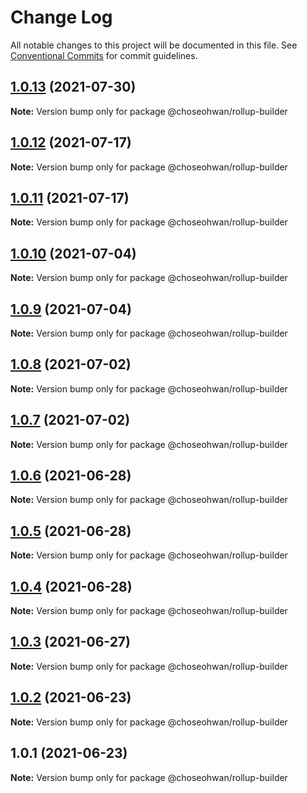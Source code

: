 # Change Log

All notable changes to this project will be documented in this file.
See [Conventional Commits](https://conventionalcommits.org) for commit guidelines.

## [1.0.13](https://github.com/ChoSeoHwan/library/compare/@choseohwan/rollup-builder@1.0.12...@choseohwan/rollup-builder@1.0.13) (2021-07-30)

**Note:** Version bump only for package @choseohwan/rollup-builder





## [1.0.12](https://github.com/ChoSeoHwan/library/compare/@choseohwan/rollup-builder@1.0.11...@choseohwan/rollup-builder@1.0.12) (2021-07-17)

**Note:** Version bump only for package @choseohwan/rollup-builder





## [1.0.11](https://github.com/ChoSeoHwan/library/compare/@choseohwan/rollup-builder@1.0.10...@choseohwan/rollup-builder@1.0.11) (2021-07-17)

**Note:** Version bump only for package @choseohwan/rollup-builder





## [1.0.10](https://github.com/ChoSeoHwan/library/compare/@choseohwan/rollup-builder@1.0.9...@choseohwan/rollup-builder@1.0.10) (2021-07-04)

**Note:** Version bump only for package @choseohwan/rollup-builder





## [1.0.9](https://github.com/ChoSeoHwan/library/compare/@choseohwan/rollup-builder@1.0.8...@choseohwan/rollup-builder@1.0.9) (2021-07-04)

**Note:** Version bump only for package @choseohwan/rollup-builder





## [1.0.8](https://github.com/ChoSeoHwan/library/compare/@choseohwan/rollup-builder@1.0.7...@choseohwan/rollup-builder@1.0.8) (2021-07-02)

**Note:** Version bump only for package @choseohwan/rollup-builder





## [1.0.7](https://github.com/ChoSeoHwan/library/compare/@choseohwan/rollup-builder@1.0.6...@choseohwan/rollup-builder@1.0.7) (2021-07-02)

**Note:** Version bump only for package @choseohwan/rollup-builder





## [1.0.6](https://github.com/ChoSeoHwan/library/compare/@choseohwan/rollup-builder@1.0.5...@choseohwan/rollup-builder@1.0.6) (2021-06-28)

**Note:** Version bump only for package @choseohwan/rollup-builder





## [1.0.5](https://github.com/ChoSeoHwan/library/compare/@choseohwan/rollup-builder@1.0.4...@choseohwan/rollup-builder@1.0.5) (2021-06-28)

**Note:** Version bump only for package @choseohwan/rollup-builder





## [1.0.4](https://github.com/ChoSeoHwan/library/compare/@choseohwan/rollup-builder@1.0.3...@choseohwan/rollup-builder@1.0.4) (2021-06-28)

**Note:** Version bump only for package @choseohwan/rollup-builder





## [1.0.3](https://github.com/ChoSeoHwan/library/compare/@choseohwan/rollup-builder@1.0.2...@choseohwan/rollup-builder@1.0.3) (2021-06-27)

**Note:** Version bump only for package @choseohwan/rollup-builder





## [1.0.2](https://github.com/ChoSeoHwan/library/compare/@choseohwan/rollup-builder@1.0.1...@choseohwan/rollup-builder@1.0.2) (2021-06-23)

**Note:** Version bump only for package @choseohwan/rollup-builder





## 1.0.1 (2021-06-23)

**Note:** Version bump only for package @choseohwan/rollup-builder
